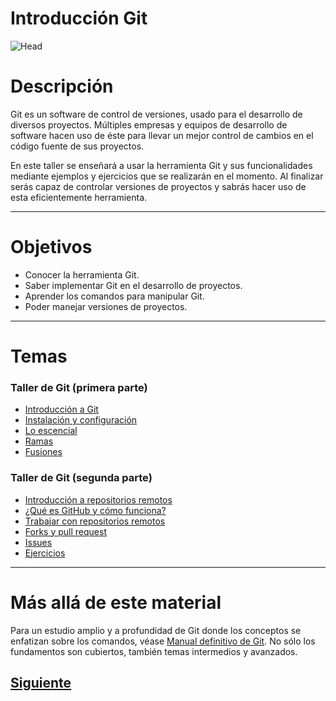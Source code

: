 # **Introducción Git**  
![Head](https://github.com/WorkshopTechnology/Materiales/blob/master/Workshops/GitGithub/Images/Head.png)

# Descripción  
Git es un software de control de versiones, usado para el desarrollo de diversos proyectos. Múltiples empresas y equipos de desarrollo de software hacen uso de éste para llevar un mejor control de cambios en el código fuente de sus proyectos.  

En este taller se enseñará a usar la herramienta Git y sus funcionalidades mediante ejemplos y ejercicios que se realizarán en el momento. Al finalizar serás capaz de controlar versiones de proyectos y sabrás hacer uso de esta eficientemente herramienta.
***
# Objetivos  
* Conocer la herramienta Git.
* Saber implementar Git en el desarrollo de proyectos.
* Aprender los comandos para manipular Git.
* Poder manejar versiones de proyectos.


***

# Temas  
### Taller de Git (primera parte)
* [Introducción a Git](/Talleres/Git/Page2.md)
* [Instalación y configuración](/Talleres/Git/Page3.md)
* [Lo escencial](/Talleres/Git/Page4.md)
* [Ramas](/Talleres/Git/Page5.md)
* [Fusiones](/Talleres/Git/Page6.md)  

### Taller de Git (segunda parte)  
* [Introducción a repositorios remotos](/Talleres/Git/Page7.md)
* [¿Qué es GitHub y cómo funciona?](/Talleres/Git/Page8.md)
* [Trabajar con repositorios remotos](/Talleres/Git/Page9.md)
* [Forks y pull request](/Talleres/Git/Page10.md)
* [Issues](/Talleres/Git/Page11.md) 
* [Ejercicios](/Talleres/Git/PAGE12.md)

***

# Más allá de este material

Para un estudio amplio y a profundidad de Git donde los conceptos se enfatizan sobre los comandos, véase [Manual definitivo de Git](https://github.com/HerCerM/ManualDefinitivoGit). No sólo los fundamentos son cubiertos, también temas intermedios y avanzados.

## [Siguiente](Page2.md)
